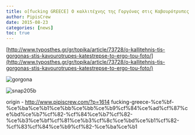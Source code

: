 ```yaml
---
title: o[fucking GREECE] Ο καλλιτέχνης της Γοργόνας στις Καβουρότρυπες κατέστρεψε το έργο του!
author: PipisCrew
date: 2015-08-23
categories: [news]
toc: true
---
```


[http://www.typosthes.gr/gr/topika/article/73728/o-kallitehnis-tis-gorgonas-stis-kavourotrupes-katestrepse-to-ergo-tou-foto/](http://www.typosthes.gr/gr/topika/article/73728/o-kallitehnis-tis-gorgonas-stis-kavourotrupes-katestrepse-to-ergo-tou-foto/)

![gorgona](https://www.pipiscrew.com/wp-content/uploads/2015/08/gorgona.jpg)

![snap205b](https://www.pipiscrew.com/wp-content/uploads/2015/08/snap205b.jpg)

origin - http://www.pipiscrew.com/?p=1614 fucking-greece-%ce%bf-%ce%ba%ce%b1%ce%bb%ce%bb%ce%b9%cf%84%ce%ad%cf%87%ce%bd%ce%b7%cf%82-%cf%84%ce%b7%cf%82-%ce%b3%ce%bf%cf%81%ce%b3%cf%8c%ce%bd%ce%b1%cf%82-%cf%83%cf%84%ce%b9%cf%82-%ce%ba%ce%b1